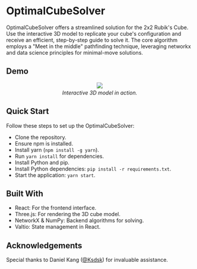 # OptimalCubeSolver
OptimalCubeSolver offers a streamlined solution for the 2x2 Rubik's Cube. Use the interactive 3D model to replicate your cube's configuration and receive an efficient, step-by-step guide to solve it. The core algorithm employs a "Meet in the middle" pathfinding technique, leveraging networkx and data science principles for minimal-move solutions.

## Demo
<p align="center">
  <img src="demo.gif" />
  <em><br>Interactive 3D model in action.</em>
</p>

## Quick Start
Follow these steps to set up the OptimalCubeSolver:

- Clone the repository.
- Ensure npm is installed.
- Install yarn (`npm install -g yarn`).
- Run `yarn install` for dependencies.
- Install Python and pip.
- Install Python dependencies: `pip install -r requirements.txt`.
- Start the application: `yarn start`.

## Built With
- React: For the frontend interface.
- Three.js: For rendering the 3D cube model.
- NetworkX & NumPy: Backend algorithms for solving.
- Valtio: State management in React.

## Acknowledgements
Special thanks to Daniel Kang ([@Ksdsk](https://github.com/Ksdsk)) for invaluable assistance.